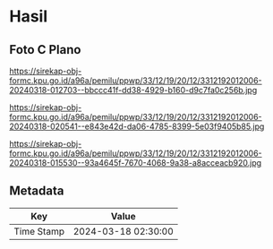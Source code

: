 # Hasil

## Foto C Plano

https://sirekap-obj-formc.kpu.go.id/a96a/pemilu/ppwp/33/12/19/20/12/3312192012006-20240318-012703--bbccc41f-dd38-4929-b160-d9c7fa0c256b.jpg

https://sirekap-obj-formc.kpu.go.id/a96a/pemilu/ppwp/33/12/19/20/12/3312192012006-20240318-020541--e843e42d-da06-4785-8399-5e03f9405b85.jpg

https://sirekap-obj-formc.kpu.go.id/a96a/pemilu/ppwp/33/12/19/20/12/3312192012006-20240318-015530--93a4645f-7670-4068-9a38-a8acceacb920.jpg


## Metadata

| Key        | Value               |
| ---------- | ------------------- |
| Time Stamp | 2024-03-18 02:30:00 |



